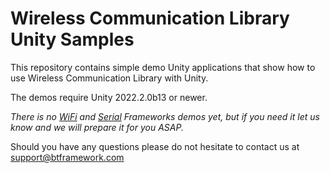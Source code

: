 # Wireless Communication Library Unity Samples
 This repository contains simple demo Unity applications that show how to use Wireless Communication Library with Unity.
 
 The demos require Unity 2022.2.0b13 or newer.
 
 *There is no [WiFi](https://www.btframework.com/wififramework.htm) and [Serial](https://www.btframework.com/serialframework.htm) Frameworks demos yet, but if you need it let us know and we will prepare it for you ASAP.*

 Should you have any questions please do not hesitate to contact us at support@btframework.com
